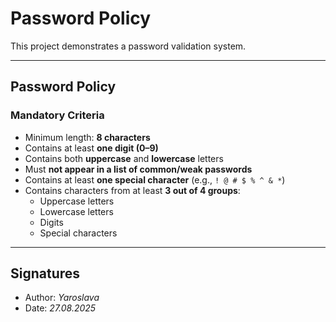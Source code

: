 # Password Policy

This project demonstrates a password validation system.

---

## Password Policy 

### Mandatory Criteria
- Minimum length: **8 characters**  
- Contains at least **one digit (0–9)**  
- Contains both **uppercase** and **lowercase** letters  
- Must **not appear in a list of common/weak passwords**  
- Contains at least **one special character** (e.g., `! @ # $ % ^ & *`)  
- Contains characters from at least **3 out of 4 groups**:  
  - Uppercase letters  
  - Lowercase letters  
  - Digits  
  - Special characters  

---

## Signatures
- Author: *Yaroslava*  
- Date: *27.08.2025*  
